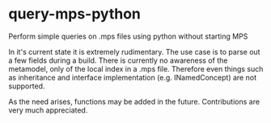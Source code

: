 # query-mps-python
Perform simple queries on .mps files using python without starting MPS

In it's current state it is extremely rudimentary. The use case is to parse out a few fields during a build.
There is currently no awareness of the metamodel, only of the local index in a .mps file.
Therefore even things such as inheritance and interface implementation (e.g. INamedConcept) are not supported.

As the need arises, functions may be added in the future. Contributions are very much appreciated.